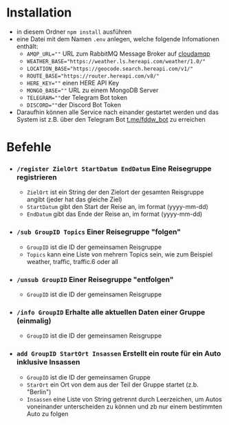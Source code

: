 # Installation

* in diesem Ordner `npm install` ausführen
* eine Datei mit dem Namen `.env` anlegen, welche folgende Infomationen enthält:
  * `AMQP_URL=""` URL zum RabbitMQ Message Broker auf [cloudamqp](https://www.cloudamqp.com/)
  * `WEATHER_BASE="https://weather.ls.hereapi.com/weather/1.0/"`
  * `LOCATION_BASE="https://geocode.search.hereapi.com/v1/"`
  * `ROUTE_BASE="https://router.hereapi.com/v8/"`
  * `HERE_KEY=""` einen HERE API Key
  * `MONGO_BASE=""` URL zu einem MongoDB Server
  * `TELEGRAM=""`der Telegram Bot token
  * `DISCORD=""`der Discord Bot Token
* Daraufhin können alle Service nach einander gestartet werden und das System ist z.B. über den Telegram Bot [t.me/fddw_bot](t.me/fddw_bot) zu erreichen

# Befehle
* ### `/register ZielOrt StartDatum EndDatum` Eine Reisegruppe registrieren
  * `ZielOrt` ist ein String der den Zielort der gesamten Reisgruppe angibt (jeder hat das gleiche Ziel)
  * `StartDatum` gibt den Start der Reise an, im format (yyyy-mm-dd)
  * `EndDatum` gibt das Ende der Reise an, im format (yyyy-mm-dd)
* ### `/sub GroupID Topics` Einer Reisegruppe "folgen"
  * `GroupID` ist die ID der gemeinsamen Reisgruppe
  * `Topics` kann eine Liste von mehrern Topics sein, wie zum Beispiel weather, traffic, traffic.6 oder all
* ### `/unsub GroupID` Einer Reisegruppe "entfolgen"
  * `GroupID` ist die ID der gemeinsamen Reisgruppe
* ### `/info GroupID` Erhalte alle aktuellen Daten einer Gruppe (einmalig)
  * `GroupID` ist die ID der gemeinsamen Reisgruppe
* ### `add GroupID StartOrt Insassen` Erstellt ein route für ein Auto inklusive Insassen
  * `GroupID` ist die ID der gemeinsamen Gruppe
  * `StarOrt` ein Ort von dem aus der Teil der Gruppe startet (z.b. "Berlin")
  * `Insassen` eine Liste von String getrennt durch Leerzeichen, um Autos voneinander unterscheiden zu können und zb nur einem bestimmten Auto zu folgen
